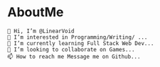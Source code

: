 # AboutMe

    👋 Hi, I’m @LinearVoid
    👀 I’m interested in Programming/Writing/ ...
    🌱 I’m currently learning Full Stack Web Dev...
    💞️ I’m looking to collaborate on Games...
    📫 How to reach me Message me on Github...


